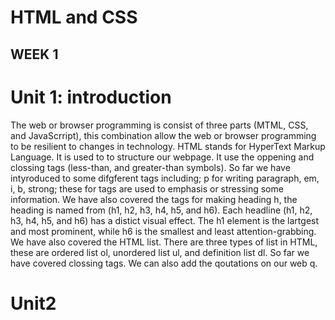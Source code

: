 # HTML and CSS
## WEEK 1

# Unit 1: introduction 
The web or browser programming is consist of three parts (MTML, CSS, and JavaScrript), this combination allow the web or browser programming to be resilient to changes in technology. HTML stands for HyperText Markup Language. It is used to to structure our webpage. It use the oppening and clossing tags (less-than, and greater-than symbols). So far we have intyroduced to some difgferent tags including; p for writing paragraph, em, i, b, strong; these for tags are used to emphasis or stressing some information. We have also covered the tags for making heading h, the heading is named from (h1, h2, h3, h4, h5, and h6). Each headline (h1, h2, h3, h4, h5, and h6) has a distict visual effect. The h1 element is the lartgest and most prominent, while h6 is the smallest and least attention-grabbing. We have also covered the HTML list. There are three types of list in HTML, these are ordered list ol, unordered list ul, and definition list dl. So far we have covered clossing tags. We can also add the qoutations on our web q.  

# Unit2
